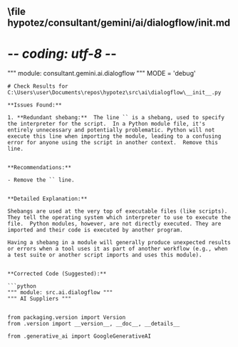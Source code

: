 ## \file hypotez/consultant/gemini/ai/dialogflow/__init__.md
# -*- coding: utf-8 -*-

""" module: consultant.gemini.ai.dialogflow """
MODE = 'debug'
```
# Check Results for C:\Users\user\Documents\repos\hypotez\src\ai\dialogflow\__init__.py

**Issues Found:**

1. **Redundant shebang:**  The line `` is a shebang, used to specify the interpreter for the script.  In a Python module file, it's entirely unnecessary and potentially problematic. Python will not execute this line when importing the module, leading to a confusing error for anyone using the script in another context.  Remove this line.


**Recommendations:**

- Remove the `` line.


**Detailed Explanation:**

Shebangs are used at the very top of executable files (like scripts).  They tell the operating system which interpreter to use to execute the file.  Python modules, however, are not directly executed. They are imported and their code is executed by another program.

Having a shebang in a module will generally produce unexpected results or errors when a tool uses it as part of another workflow (e.g., when a test suite or another script imports and uses this module).


**Corrected Code (Suggested):**

```python
""" module: src.ai.dialogflow """
""" AI Suppliers """


from packaging.version import Version
from .version import __version__, __doc__, __details__

from .generative_ai import GoogleGenerativeAI
```
